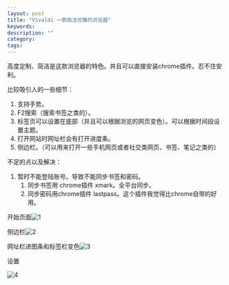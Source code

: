 ```yaml
---
layout: post
title: "Vivaldi 一款简洁优雅的浏览器"
keywords: 
description: ""
category: 
tags: 
---
```


<!--markdown-->高度定制、简洁是这款浏览器的特色。并且可以直接安装chrome插件。忍不住安利。

比较吸引人的一些细节：

1. 支持手势。
2. F2搜索（搜索书签之类的）。
3. 标签页可以设置在底部（并且可以根据浏览的网页变色）。可以根据时间段设置主题。
4. 打开网站时网址栏会有打开进度条。
5. 侧边栏。（可以用来打开一些手机网页或者社交类网页、书签、笔记之类的）

不足的点以及解决：

1. 暂时不能登陆账号。导致不能同步书签和密码。
   1. 同步书签用 chrome插件 xmark。全平台同步。
   2. 同步密码用chrome插件 lastpass。这个插件我觉得比chrome自带的好用。

 开始页面![1](http://539go.com/usr/uploads/2017/01-08/1.png)

 侧边栏![2](http://539go.com/usr/uploads/2017/01-08/2.png)

 网址栏进图条和标签栏变色![3](http://539go.com/usr/uploads/2017/01-08/3.png) 

设置

![4](http://539go.com/usr/uploads/2017/01-08/4.png)  
